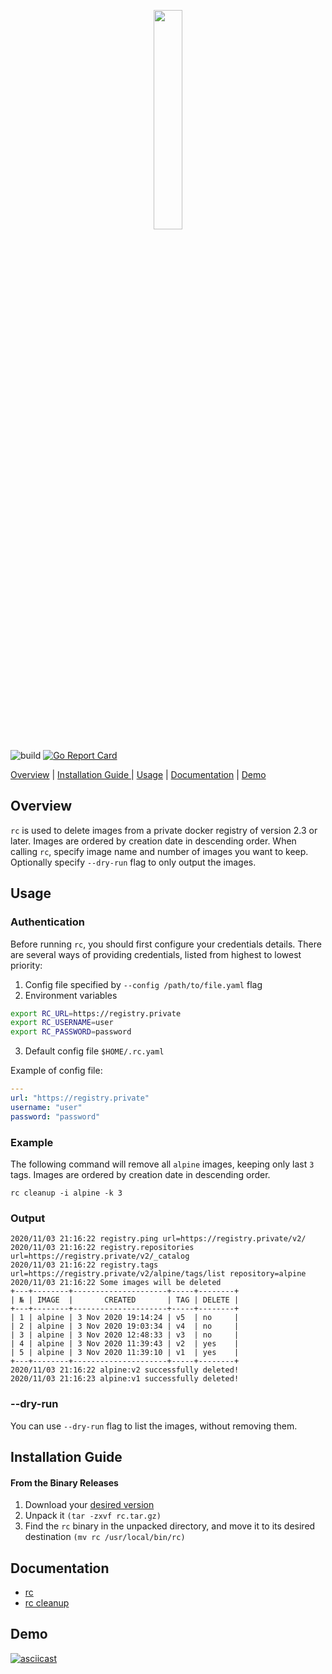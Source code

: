 <p align="center" width="100%">
    <img width="30%" src="https://storage.googleapis.com/gopherizeme.appspot.com/gophers/4df4e58fef369005a7fe65ac04b74b3a667b296b.png"> 
</p>

![build](https://github.com/edbighead/rc/workflows/build/badge.svg)  [![Go Report Card](https://goreportcard.com/badge/github.com/edbighead/rc)](https://goreportcard.com/report/github.com/edbighead/rc)

[Overview](#overview) | [Installation Guide ](#install) | [Usage](#usage) | [Documentation](#docs) | [Demo](#demo)

## <a name="overview"></a>Overview
`rc` is used to delete images from a private docker registry of version 2.3 or later. Images are ordered by creation date in descending order. When calling `rc`, specify image name and number of images you want to keep. Optionally specify `--dry-run` flag to only output the images.

## <a name="usage"></a>Usage
### Authentication
Before running `rc`, you should first configure your credentials details. There are several ways of providing credentials, listed from highest to lowest priority:
1. Config file specified by `--config /path/to/file.yaml` flag
2. Environment variables
```bash
export RC_URL=https://registry.private
export RC_USERNAME=user
export RC_PASSWORD=password
```
3. Default config file `$HOME/.rc.yaml`

Example of config file:
```yaml
---
url: "https://registry.private"
username: "user"
password: "password"
```
### Example
The following command will remove all `alpine` images, keeping only last `3` tags. Images are ordered by creation date in descending order.

`rc cleanup -i alpine -k 3`

### Output
```
2020/11/03 21:16:22 registry.ping url=https://registry.private/v2/
2020/11/03 21:16:22 registry.repositories url=https://registry.private/v2/_catalog
2020/11/03 21:16:22 registry.tags url=https://registry.private/v2/alpine/tags/list repository=alpine
2020/11/03 21:16:22 Some images will be deleted
+---+--------+---------------------+-----+--------+
| № | IMAGE  |       CREATED       | TAG | DELETE |
+---+--------+---------------------+-----+--------+
| 1 | alpine | 3 Nov 2020 19:14:24 | v5  | no     |
| 2 | alpine | 3 Nov 2020 19:03:34 | v4  | no     |
| 3 | alpine | 3 Nov 2020 12:48:33 | v3  | no     |
| 4 | alpine | 3 Nov 2020 11:39:43 | v2  | yes    |
| 5 | alpine | 3 Nov 2020 11:39:10 | v1  | yes    |
+---+--------+---------------------+-----+--------+
2020/11/03 21:16:22 alpine:v2 successfully deleted!
2020/11/03 21:16:23 alpine:v1 successfully deleted!
```

### --dry-run
You can use `--dry-run` flag to list the images, without removing them.

## <a name="install"></a>Installation Guide
####  From the Binary Releases
1. Download your [desired version](https://github.com/edbighead/rc/releases)
2. Unpack it `(tar -zxvf rc.tar.gz)`
3. Find the `rc` binary in the unpacked directory, and move it to its desired destination `(mv rc /usr/local/bin/rc)`


## <a name="docs"></a>Documentation
* [rc](docs/rc.md)
* [rc cleanup](docs/rc_cleanup.md)

## <a name="demo"></a>Demo
[![asciicast](https://asciinema.org/a/370225.svg)](https://asciinema.org/a/370225)
